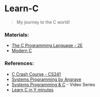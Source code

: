 # Learn-C
> My journey to the C world!

### Materials:
  * [The C Programming Language - 2E](https://www.amazon.com/Programming-Language-2nd-Brian-Kernighan/dp/0131103628)
  * [Modern C](https://modernc.gforge.inria.fr/)

### References:
  * [C Crash Course - CS241](http://cs241.cs.illinois.edu/coursebook/Introc)
  * [Systems Programming by Angrave](https://github.com/angrave/SystemProgramming/wiki)
  * [Systems Programming & C](https://cs-education.github.io/sys/#/lessons) - Video Series
  * [Learn C in Y minutes](https://learnxinyminutes.com/docs/c/)
